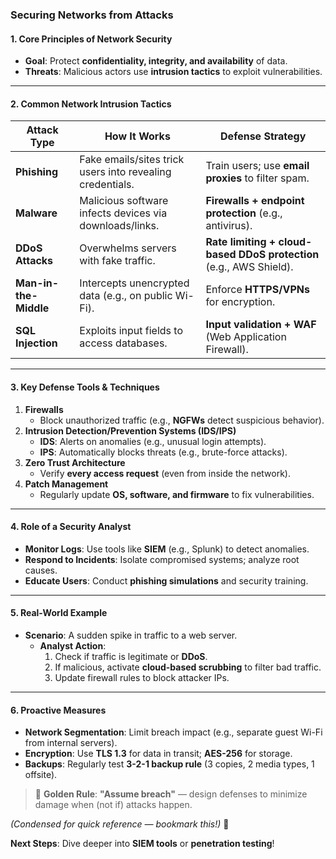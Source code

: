 ### **Securing Networks from Attacks**  

#### **1. Core Principles of Network Security**  
- **Goal**: Protect **confidentiality, integrity, and availability** of data.  
- **Threats**: Malicious actors use **intrusion tactics** to exploit vulnerabilities.  

---

#### **2. Common Network Intrusion Tactics**  

| **Attack Type**       | **How It Works**                              | **Defense Strategy**                        |  
|-----------------------|---------------------------------------------|--------------------------------------------|  
| **Phishing**          | Fake emails/sites trick users into revealing credentials. | Train users; use **email proxies** to filter spam. |  
| **Malware**           | Malicious software infects devices via downloads/links. | **Firewalls + endpoint protection** (e.g., antivirus). |  
| **DDoS Attacks**      | Overwhelms servers with fake traffic.       | **Rate limiting + cloud-based DDoS protection** (e.g., AWS Shield). |  
| **Man-in-the-Middle** | Intercepts unencrypted data (e.g., on public Wi-Fi). | Enforce **HTTPS/VPNs** for encryption. |  
| **SQL Injection**     | Exploits input fields to access databases.  | **Input validation + WAF** (Web Application Firewall). |  

---

#### **3. Key Defense Tools & Techniques**  
1. **Firewalls**  
   - Block unauthorized traffic (e.g., **NGFWs** detect suspicious behavior).  
2. **Intrusion Detection/Prevention Systems (IDS/IPS)**  
   - **IDS**: Alerts on anomalies (e.g., unusual login attempts).  
   - **IPS**: Automatically blocks threats (e.g., brute-force attacks).  
3. **Zero Trust Architecture**  
   - Verify **every access request** (even from inside the network).  
4. **Patch Management**  
   - Regularly update **OS, software, and firmware** to fix vulnerabilities.  

---

#### **4. Role of a Security Analyst**  
- **Monitor Logs**: Use tools like **SIEM** (e.g., Splunk) to detect anomalies.  
- **Respond to Incidents**: Isolate compromised systems; analyze root causes.  
- **Educate Users**: Conduct **phishing simulations** and security training.  

---

#### **5. Real-World Example**  
- **Scenario**: A sudden spike in traffic to a web server.  
  - **Analyst Action**:  
    1. Check if traffic is legitimate or **DDoS**.  
    2. If malicious, activate **cloud-based scrubbing** to filter bad traffic.  
    3. Update firewall rules to block attacker IPs.  

---

#### **6. Proactive Measures**  
- **Network Segmentation**: Limit breach impact (e.g., separate guest Wi-Fi from internal servers).  
- **Encryption**: Use **TLS 1.3** for data in transit; **AES-256** for storage.  
- **Backups**: Regularly test **3-2-1 backup rule** (3 copies, 2 media types, 1 offsite).  

> 🔐 **Golden Rule**: **"Assume breach"** — design defenses to minimize damage when (not if) attacks happen.  

*(Condensed for quick reference — bookmark this!)* 🚀  

**Next Steps**: Dive deeper into **SIEM tools** or **penetration testing**!